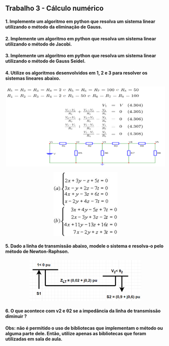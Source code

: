 ## Trabalho 3 - Cálculo numérico

#### 1. Implemente um algoritmo em python que resolva um sistema linear utilizando o método da eliminação de Gauss.

####  2. Implemente um algoritmo em python que resolva um sistema linear utilizando o método de Jacobi.

#### 3. Implemente um algoritmo em python que resolva um sistema linear utilizando o método de Gauss Seidel.

#### 4. Utilize os algoritmos desenvolvidos em 1, 2 e 3 para resolver os sistemas lineares abaixo.

<p align="center">
  <img src="https://github.com/matheusdutra0207/Sistemas-de-equa-es-trabalho/blob/main/imagens/s1.PNG "width="500" height="250"  title="prog 1 e 2">
</p>

<p align="center">
  <img src="https://github.com/matheusdutra0207/Sistemas-de-equa-es-trabalho/blob/main/imagens/s2.jpg" width="200" height="200" title="prog 1 e 2">
</p>


#### 5. Dado a linha de transmissão abaixo, modele o sistema e resolva-o pelo método de Newton-Raphson.

<p align="center">
  <img src="https://github.com/matheusdutra0207/Sistemas-de-equa-es-trabalho/blob/main/imagens/lt.PNG" width="350" title="prog 1 e 2">
</p>


#### 6. O que acontece com v2 e θ2 se a impedância da linha de transmissão diminuir ?

#### Obs: não é permitido o uso de bibliotecas que implementam o método ou alguma parte dele. Então, utilize apenas as bibliotecas que foram utilizadas em sala de aula. 
